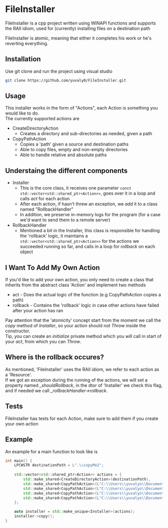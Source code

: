 # FileInstaller

FileInstaller is a cpp project written using WINAPI functions and supports the RAII idiom, used for (currently) installing files on a destination path

FileInstaller is atomic, meaning that either it completes his work or he's reverting everything.

## Installation

Use git clone and run the project using visual studio

```bash
git clone https://github.com/yuvaly0/FileInstaller.git
```

## Usage

This installer works in the form of "Actions", each Action is something you would like to do.  
The currently supported actions are
- CreateDirectoryAction
    - Creates a directory and sub-directories as needed, given a path
- CopyPathAction
    - Copies a 'path' given a source and destination paths
    - Able to copy files, empty and non-empty directories
	- Able to handle relative and absolute paths

## Understaing the different components
- Installer
    - This is the core class, it receives one parameter
	```const std::vector<std::shared_ptr<Action>>```, goes over it in a loop and calls *act* for each action
    - After each action, if hasn't threw an exception, we *add* it to a class named "RollbackHandler" 
    - In addition, we preserve in-memory logs for the program (for a case we'd want to send them to a remote server)
 - RollbackHandler
    - Mentioned a bit in the Installer, this class is responsible for handling the 'rollback' logic, it maintains a ```std::vector<std::shared_ptr<Action>>``` for the actions we succeeded running so far, and calls in a loop for *rollback* on each object

## I Want To Add My Own Action
If you'd like to add your own action, you only need to create a class that inherits from the abstract class 'Action' and implement two methods
- act - Does the actual logic of the function (e.g CopyPathAction copies a path)
- rollback - Contains the 'rollback' logic in case other actions have failed after your action has ran

Pay attention that the 'atomicity' concept start from the moment we call the *copy* method of *Installer*, so your action should not *Throw* inside the constructor.  
Tip, you can create an *initialize* private method which you will call in start of your *act*, from which you can *Throw*.

## Where is the rollback occures?
As mentioned, 'FileInstaller' uses the RAII idiom, we refer to each action as a 'Resource'.  
If we got an exception during the running of the actions, we will set a property named *_shouldRollback*, in the dtor of 'Installer' we check this flag, and if needed we call *_rollbackHandler->rollback*.

## Tests
FileInstaller has tests for each Action, make sure to add them if you create your own action

## Example
An example for a main function to look like is 

```cpp
int main() {
	LPCWSTR destinationPath = L".\\copyMe2";
	
	std::vector<std::shared_ptr<Action>> actions = {
		std::make_shared<CreateDirectoryAction>(destinationPath),
		std::make_shared<CopyPathAction>(L"C:\\Users\\yuvalyo\\Documents\\Projects\\FileInstaller\\copyMe\\1.txt", destinationPath),
		std::make_shared<CopyPathAction>(L"C:\\Users\\yuvalyo\\Documents\\Projects\\FileInstaller\\copyMe\\bla", destinationPath),
		std::make_shared<CopyPathAction>(L"C:\\Users\\yuvalyo\\Documents\\Projects\\FileInstaller\\copyMe\\bla2", destinationPath),
		std::make_shared<CopyPathAction>(L"C:\\Users\\yuvalyo\\Documents\\Projects\\FileInstaller\\copyMe\\bla3", destinationPath)
	};

	auto installer = std::make_unique<Installer>(actions);
	installer->copy();
}
```
